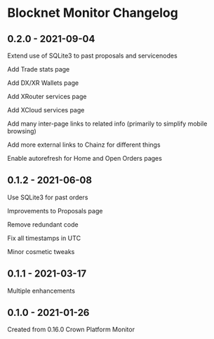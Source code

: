 Blocknet Monitor Changelog
================================
## 0.2.0 - 2021-09-04 
Extend use of SQLite3 to past proposals and servicenodes

Add Trade stats page

Add DX/XR Wallets page

Add XRouter services page

Add XCloud services page

Add many inter-page links to related info (primarily to simplify mobile browsing)

Add more external links to Chainz for different things

Enable autorefresh for Home and Open Orders pages
## 0.1.2 - 2021-06-08 
Use SQLite3 for past orders

Improvements to Proposals page

Remove redundant code

Fix all timestamps in UTC

Minor cosmetic tweaks

## 0.1.1 - 2021-03-17 
Multiple enhancements
## 0.1.0 - 2021-01-26 
Created from 0.16.0 Crown Platform Monitor
